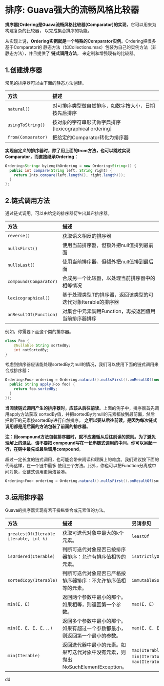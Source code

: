 排序: Guava强大的流畅风格比较器
================================================================================
**排序器[Ordering是Guava流畅风格比较器[Comparator]的实现**，它可以用来为构建复杂的比较器，
以完成集合排序的功能。

从实现上说，**Ordering实例就是一个特殊的Comparator实例**。Ordering把很多基于Comparator的
静态方法（如Collections.max）包装为自己的实例方法（非静态方法），并且提供了 **链式调用方法**，
来定制和增强现有的比较器。

## 1.创建排序器
常见的排序器可以由下面的静态方法创建。

| 方法 | 描述 |
| :------------- | :------------- |
| `natural()` | 对可排序类型做自然排序，如数字按大小，日期按先后排序 |
| `usingToString()` | 按对象的字符串形式做字典排序[lexicographical ordering] |
| `from(Comparator)` | 把给定的Comparator转化为排序器 |

**实现自定义的排序器时，除了用上面的from方法，也可以跳过实现Comparator，而直接继承Ordering**：
```java
Ordering<String> byLengthOrdering = new Ordering<String>() {
  public int compare(String left, String right) {
    return Ints.compare(left.length(), right.length());
  }
};
```

## 2.链式调用方法
通过链式调用，可以由给定的排序器衍生出其它排序器。

| 方法 | 描述 |
| :------------- | :------------- |
| `reverse()` | 获取语义相反的排序器 |
| `nullsFirst()` | 使用当前排序器，但额外把null值排到最前面 |
| `nullsLast()` | 使用当前排序器，但额外把null值排到最后面 |
| `compound(Comparator)` | 合成另一个比较器，以处理当前排序器中的相等情况 |
| `lexicographical()` | 基于处理类型T的排序器，返回该类型的可迭代对象Iterable<T>的排序器 |
| `onResultOf(Function)` | 对集合中元素调用Function，再按返回值用当前排序器排序 |

例如，你需要下面这个类的排序器。
```java
class Foo {
    @Nullable String sortedBy;
    int notSortedBy;
}
```
考虑到排序器应该能处理sortedBy为null的情况，我们可以使用下面的链式调用来合成排序器：
```java
Ordering<Foo> ordering = Ordering.natural().nullsFirst().onResultOf(new Function<Foo, String>() {
  public String apply(Foo foo) {
    return foo.sortedBy;
  }
});
```
**当阅读链式调用产生的排序器时，应该从后往前读**。上面的例子中，排序器首先调用apply方法获取
sortedBy值，并把sortedBy为null的元素都放到最前面，然后把剩下的元素按sortedBy进行自然排序。
**之所以要从后往前读，是因为每次链式调用都是用后面的方法包装了前面的排序器**。

**注：用compound方法包装排序器时，就不应遵循从后往前读的原则。为了避免理解上的混乱，请不要把
compound写在一长串链式调用的中间，你可以另起一行，在链中最先或最后调用compound**。

超过一定长度的链式调用，也可能会带来阅读和理解上的难度。我们建议按下面的代码这样，在一个链中最多
使用三个方法。此外，你也可以把Function分离成中间对象，让链式调用更简洁紧凑。
```java
Ordering<Foo> ordering = Ordering.natural().nullsFirst().onResultOf(sortKeyFunction);
```

## 3.运用排序器
Guava的排序器实现有若干操纵集合或元素值的方法。

| 方法 | 描述 | 另请参见 |
| :------------- | :------------- | :------------ |
| `greatestOf(Iterable iterable, int k)` | 获取可迭代对象中最大的k个元素。 | `leastOf` |
| `isOrdered(Iterable)` | 判断可迭代对象是否已按排序器排序：允许有排序值相等的元素。 | `isStrictlyOrdered` |
| `sortedCopy(Iterable)` | 判断可迭代对象是否已严格按排序器排序：不允许排序值相等的元素。 | `immutableSortedCopy` |
| `min(E, E)` | 返回两个参数中最小的那个。如果相等，则返回第一个参数。 | `max(E, E)` |
| `min(E, E, E, E...)` | 返回多个参数中最小的那个。如果有超过一个参数都最小，则返回第一个最小的参数。 | `max(E, E, E, E...)` |
| `min(Iterable)` | 返回迭代器中最小的元素。如果可迭代对象中没有元素，则抛出NoSuchElementException。 | `max(Iterable)`, `min(Iterator)`, `max(Iterator)` |




































dd
